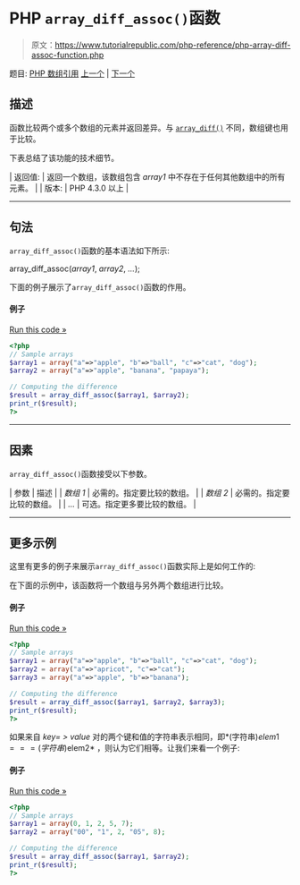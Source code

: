 # PHP `array_diff_assoc()`函数

> 原文：<https://www.tutorialrepublic.com/php-reference/php-array-diff-assoc-function.php>

题目: [PHP 数组引用](php-array-functions.php) [上一个](php-array-diff-function.php) | [下一个](php-array-diff-key-function.php)

## 描述

函数比较两个或多个数组的元素并返回差异。与 [`array_diff()`](php-array-diff-function.php) 不同，数组键也用于比较。

下表总结了该功能的技术细节。

| 返回值: | 返回一个数组，该数组包含 *array1* 中不存在于任何其他数组中的所有元素。 |
| 版本: | PHP 4.3.0 以上 |

* * *

## 句法

`array_diff_assoc()`函数的基本语法如下所示:

array_diff_assoc(*array1*, *array2*, *...*);

下面的例子展示了`array_diff_assoc()`函数的作用。

#### 例子

[Run this code »](../codelab.php?topic=php&file=difference-between-two-arrays-with-key-check "Run this code to view the output")

```php
<?php
// Sample arrays
$array1 = array("a"=>"apple", "b"=>"ball", "c"=>"cat", "dog");
$array2 = array("a"=>"apple", "banana", "papaya");

// Computing the difference
$result = array_diff_assoc($array1, $array2);
print_r($result);
?>
```

* * *

## 因素

`array_diff_assoc()`函数接受以下参数。

| 参数 | 描述 |
| *数组 1* | 必需的。指定要比较的数组。 |
| *数组 2* | 必需的。指定要比较的数组。 |
| *...* | 可选。指定更多要比较的数组。 |

* * *

## 更多示例

这里有更多的例子来展示`array_diff_assoc()`函数实际上是如何工作的:

在下面的示例中，该函数将一个数组与另外两个数组进行比较。

#### 例子

[Run this code »](../codelab.php?topic=php&file=difference-between-three-arrays-with-key-check "Run this code to view the output")

```php
<?php
// Sample arrays
$array1 = array("a"=>"apple", "b"=>"ball", "c"=>"cat", "dog");
$array2 = array("a"=>"apricot", "c"=>"cat");
$array3 = array("a"=>"apple", "b"=>"banana");

// Computing the difference
$result = array_diff_assoc($array1, $array2, $array3);
print_r($result);
?>
```

如果来自 *key= > value* 对的两个键和值的字符串表示相同，即*(字符串)$elem1 ===(字符串)$elem2* ，则认为它们相等。让我们来看一个例子:

#### 例子

[Run this code »](../codelab.php?topic=php&file=difference-of-arrays-having-elements-of-different-types "Run this code to view the output")

```php
<?php
// Sample arrays
$array1 = array(0, 1, 2, 5, 7);
$array2 = array("00", "1", 2, "05", 8);

// Computing the difference
$result = array_diff_assoc($array1, $array2);
print_r($result);
?>
```